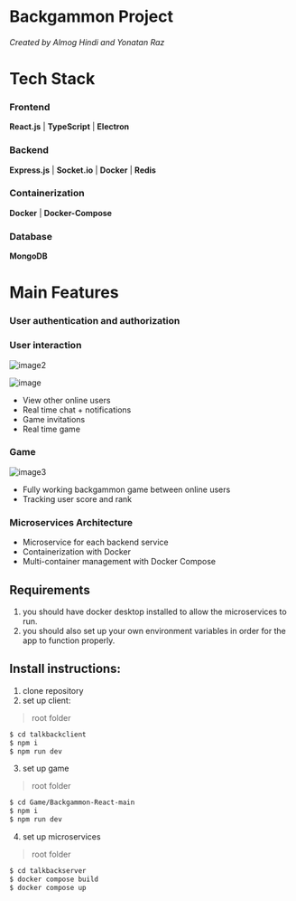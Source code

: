 # Backgammon Project

###### Created by Almog Hindi and Yonatan Raz

# Tech Stack
### Frontend
  __React.js__ | __TypeScript__ | __Electron__
### Backend
  __Express.js__ | __Socket.io__ | __Docker__ | __Redis__
### Containerization
  __Docker__ | __Docker-Compose__
### Database
  __MongoDB__

# Main Features
### User authentication and authorization
### User interaction 

![image2](https://github.com/almoghindi/Backgammon/assets/99009434/5a33170a-9d63-409f-b001-fac01f15ed92)

![image](https://github.com/almoghindi/Backgammon/assets/99009434/d036692f-3cd4-4778-bc0a-2bd935955d5d)

 - View other online users
 - Real time chat + notifications
 - Game invitations
 - Real time game
### Game

![image3](https://github.com/almoghindi/Backgammon/assets/99009434/be074df4-91c7-403e-a5be-b1e2c42df6b8)


  - Fully working backgammon game between online users
  - Tracking user score and rank
### Microservices Architecture
 - Microservice for each backend service
 - Containerization with Docker
 - Multi-container management with Docker Compose

## Requirements

1. you should have docker desktop installed to allow the microservices to run.
2. you should also set up your own environment variables in order for the app to function properly.

## Install instructions:

  1. clone repository
  2. set up client:

> root folder

```bash
$ cd talkbackclient
$ npm i
$ npm run dev
```
  3. set up game
  
> root folder

```bash
$ cd Game/Backgammon-React-main
$ npm i
$ npm run dev
```
  4. set up microservices
  
> root folder

```bash
$ cd talkbackserver
$ docker compose build
$ docker compose up
```
